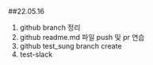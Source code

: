 ##22.05.16 
1. github branch 정리
2. github readme.md 파일 push 및 pr 연습
3. github test_sung branch create
4. test-slack

